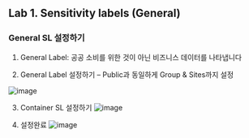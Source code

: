 ## Lab 1. Sensitivity labels (General) 

### General SL 설정하기 

1. General Label: 공공 소비를 위한 것이 아닌 비즈니스 데이터를 나타냅니다

2. General Label 설정하기 – Public과 동일하게 Group & Sites까지 설정

![image](https://github.com/user-attachments/assets/44cf3d55-2d15-49c6-91e2-71d746ac16b8)

3. Container SL 설정하기 
![image](https://github.com/user-attachments/assets/a5c8e2b5-a042-4db8-89eb-a3abdaa76de4)

4. 설정완료
![image](https://github.com/user-attachments/assets/0eee7a30-c3d8-4f36-a2ec-610b1e77cb78)
